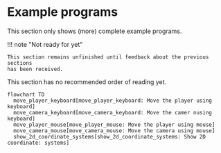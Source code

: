 # Example programs

This section only shows (more) complete example programs.

!!! note "Not ready for yet"

    This section remains unfinished until feedback about the previous sections
    has been received.

This section has no recommended order of reading yet.

```mermaid
flowchart TD
  move_player_keyboard[move_player_keyboard: Move the player using keyboard]
  move_camera_keyboard[move_camera_keyboard: Move the camer nusing keyboard]
  move_player_mouse[move_player_mouse: Move the player using mouse]
  move_camera_mouse[move_camera_mouse: Move the camera using mouse]
  show_2d_coordinate_systems[show_2d_coordinate_systems: Show 2D coordinate: systems]
```
